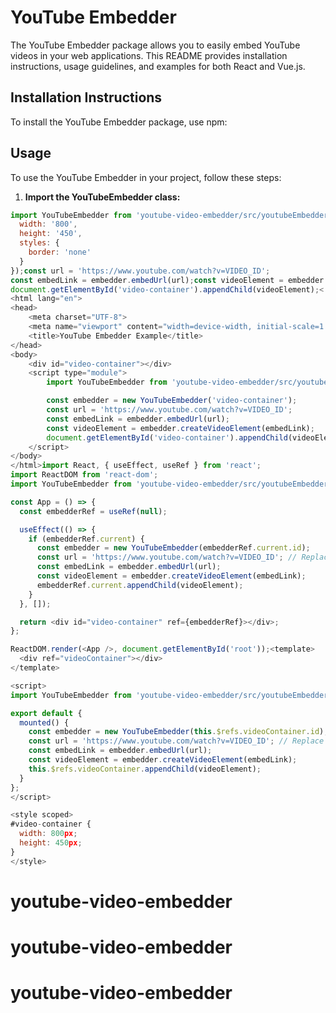# YouTube Embedder

The YouTube Embedder package allows you to easily embed YouTube videos in your web applications. This README provides installation instructions, usage guidelines, and examples for both React and Vue.js.

## Installation Instructions

To install the YouTube Embedder package, use npm:

## Usage

To use the YouTube Embedder in your project, follow these steps:

1. **Import the YouTubeEmbedder class:**

```javascript
import YouTubeEmbedder from 'youtube-video-embedder/src/youtubeEmbedder';const embedder = new YouTubeEmbedder('video-container', {
  width: '800',
  height: '450',
  styles: {
    border: 'none'
  }
});const url = 'https://www.youtube.com/watch?v=VIDEO_ID';
const embedLink = embedder.embedUrl(url);const videoElement = embedder.createVideoElement(embedLink);
document.getElementById('video-container').appendChild(videoElement);<!DOCTYPE html>
<html lang="en">
<head>
    <meta charset="UTF-8">
    <meta name="viewport" content="width=device-width, initial-scale=1.0">
    <title>YouTube Embedder Example</title>
</head>
<body>
    <div id="video-container"></div>
    <script type="module">
        import YouTubeEmbedder from 'youtube-video-embedder/src/youtubeEmbedder';

        const embedder = new YouTubeEmbedder('video-container');
        const url = 'https://www.youtube.com/watch?v=VIDEO_ID';
        const embedLink = embedder.embedUrl(url);
        const videoElement = embedder.createVideoElement(embedLink);
        document.getElementById('video-container').appendChild(videoElement);
    </script>
</body>
</html>import React, { useEffect, useRef } from 'react';
import ReactDOM from 'react-dom';
import YouTubeEmbedder from 'youtube-video-embedder/src/youtubeEmbedder';

const App = () => {
  const embedderRef = useRef(null);

  useEffect(() => {
    if (embedderRef.current) {
      const embedder = new YouTubeEmbedder(embedderRef.current.id);
      const url = 'https://www.youtube.com/watch?v=VIDEO_ID'; // Replace VIDEO_ID with an actual video ID
      const embedLink = embedder.embedUrl(url);
      const videoElement = embedder.createVideoElement(embedLink);
      embedderRef.current.appendChild(videoElement);
    }
  }, []);

  return <div id="video-container" ref={embedderRef}></div>;
};

ReactDOM.render(<App />, document.getElementById('root'));<template>
  <div ref="videoContainer"></div>
</template>

<script>
import YouTubeEmbedder from 'youtube-video-embedder/src/youtubeEmbedder';

export default {
  mounted() {
    const embedder = new YouTubeEmbedder(this.$refs.videoContainer.id);
    const url = 'https://www.youtube.com/watch?v=VIDEO_ID'; // Replace VIDEO_ID with an actual video ID
    const embedLink = embedder.embedUrl(url);
    const videoElement = embedder.createVideoElement(embedLink);
    this.$refs.videoContainer.appendChild(videoElement);
  }
};
</script>

<style scoped>
#video-container {
  width: 800px;
  height: 450px;
}
</style>
```
# youtube-video-embedder
# youtube-video-embedder
# youtube-video-embedder
